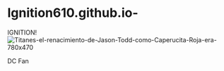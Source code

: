 # Ignition610.github.io-
IGNITION!
![Titanes-el-renacimiento-de-Jason-Todd-como-Caperucita-Roja-era-780x470](https://user-images.githubusercontent.com/114201535/197106263-71c276bc-d08f-47be-b703-7f6e210b6e62.jpg)

DC Fan
